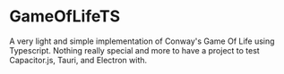 # GameOfLifeTS

A very light and simple implementation of
Conway's Game Of Life using Typescript. Nothing really
special and more to have a project to test Capacitor.js,
Tauri, and Electron with.
